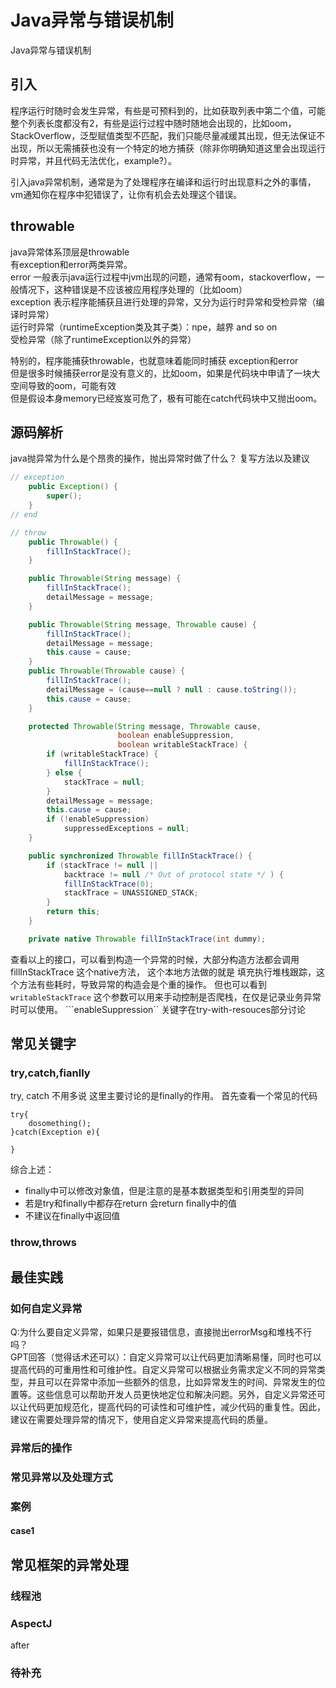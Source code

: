 # Java异常与错误机制

Java异常与错误机制

## 引入  
程序运行时随时会发生异常，有些是可预料到的，比如获取列表中第二个值，可能整个列表长度都没有2，有些是运行过程中随时随地会出现的，比如oom，StackOverflow，泛型赋值类型不匹配，我们只能尽量减缓其出现，但无法保证不出现，所以无需捕获也没有一个特定的地方捕获（除非你明确知道这里会出现运行时异常，并且代码无法优化，example?）。  
  
引入java异常机制，通常是为了处理程序在编译和运行时出现意料之外的事情，vm通知你在程序中犯错误了，让你有机会去处理这个错误。  
  
## throwable  
java异常体系顶层是throwable  
有exception和error两类异常。  
error 一般表示java运行过程中jvm出现的问题，通常有oom，stackoverflow，一般情况下，这种错误是不应该被应用程序处理的（比如oom）  
exception 表示程序能捕获且进行处理的异常，又分为运行时异常和受检异常（编译时异常）  
运行时异常（runtimeException类及其子类）：npe，越界 and so on  
受检异常（除了runtimeException以外的异常）  
  
特别的，程序能捕获throwable，也就意味着能同时捕获 exception和error  
但是很多时候捕获error是没有意义的，比如oom，如果是代码块中申请了一块大空间导致的oom，可能有效  
但是假设本身memory已经岌岌可危了，极有可能在catch代码块中又抛出oom。  
  
  
## 源码解析  
java抛异常为什么是个昂贵的操作，抛出异常时做了什么？ 复写方法以及建议  
```java
// exception 
    public Exception() {
        super();
    }
// end

// throw 
    public Throwable() {
        fillInStackTrace();
    }

    public Throwable(String message) {
        fillInStackTrace();
        detailMessage = message;
    }

    public Throwable(String message, Throwable cause) {
        fillInStackTrace();
        detailMessage = message;
        this.cause = cause;
    }
    public Throwable(Throwable cause) {
        fillInStackTrace();
        detailMessage = (cause==null ? null : cause.toString());
        this.cause = cause;
    }

    protected Throwable(String message, Throwable cause,
                        boolean enableSuppression,
                        boolean writableStackTrace) {
        if (writableStackTrace) {
            fillInStackTrace();
        } else {
            stackTrace = null;
        }
        detailMessage = message;
        this.cause = cause;
        if (!enableSuppression)
            suppressedExceptions = null;
    }

    public synchronized Throwable fillInStackTrace() {
        if (stackTrace != null ||
            backtrace != null /* Out of protocol state */ ) {
            fillInStackTrace(0);
            stackTrace = UNASSIGNED_STACK;
        }
        return this;
    }

    private native Throwable fillInStackTrace(int dummy);
```
查看以上的接口，可以看到构造一个异常的时候，大部分构造方法都会调用 fillInStackTrace 这个native方法， 这个本地方法做的就是 填充执行堆栈跟踪，这个方法有些耗时，导致异常的构造会是个重的操作。
但也可以看到 ```writableStackTrace``` 这个参数可以用来手动控制是否爬栈，在仅是记录业务异常时可以使用。
```enableSuppression`` 关键字在try-with-resouces部分讨论
  
## 常见关键字  
### try,catch,fianlly  
try, catch 不用多说
这里主要讨论的是finally的作用。
首先查看一个常见的代码
```
try{
    dosomething();
}catch(Exception e){

}

```

综合上述：
* finally中可以修改对象值，但是注意的是基本数据类型和引用类型的异同
* 若是try和finally中都存在return 会return finally中的值
* 不建议在finally中返回值




### throw,throws  
  
## 最佳实践  
### 如何自定义异常  
Q:为什么要自定义异常，如果只是要报错信息，直接抛出errorMsg和堆栈不行吗？  
GPT回答（觉得话术还可以）：自定义异常可以让代码更加清晰易懂，同时也可以提高代码的可重用性和可维护性。自定义异常可以根据业务需求定义不同的异常类型，并且可以在异常中添加一些额外的信息，比如异常发生的时间、异常发生的位置等。这些信息可以帮助开发人员更快地定位和解决问题。另外，自定义异常还可以让代码更加规范化，提高代码的可读性和可维护性，减少代码的重复性。因此，建议在需要处理异常的情况下，使用自定义异常来提高代码的质量。  
  
### 异常后的操作  
  
### 常见异常以及处理方式  
  
### 案例  
  
#### case1  
  
  
## 常见框架的异常处理  
### 线程池  
  
### AspectJ  
after  
  
### 待补充
